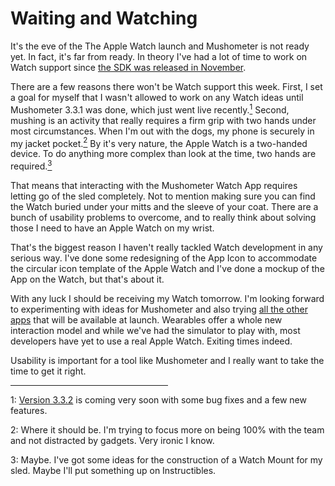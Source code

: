 # Waiting and Watching

It's the eve of the The Apple Watch launch and Mushometer is not ready yet.  In fact, it's far from ready.  In theory I've had a lot of time to work on Watch support since [the SDK was released in November](http://www.apple.com/pr/library/2014/11/18Developers-Start-Designing-Apps-for-Apple-Watch.html).  

There are a few reasons there won't be Watch support this week. First, I set a goal for myself that I wasn't allowed to work on any Watch ideas until Mushometer 3.3.1 was done, which just went live recently.[<sup>1</sup>](#1)  Second, mushing is an activity that really requires a firm grip with two hands under most circumstances.  When I'm out with the dogs, my phone is securely in my jacket pocket.[<sup>2</sup>](#2)  By it's very nature, the Apple Watch is a two-handed device.  To do anything more complex than look at the time, two hands are required.[<sup>3</sup>](#3)

That means that interacting with the Mushometer Watch App requires letting go of the sled completely.  Not to mention making sure you can find the Watch buried under your mitts and the sleeve of your coat.  There are a bunch of usability problems to overcome, and to really think about solving those I need to have an Apple Watch on my wrist.

That's the biggest reason I haven't really tackled Watch development in any serious way.  I've done some redesigning of the App Icon to accommodate the circular icon template of the Apple Watch and I've done a mockup of the App on the Watch, but that's about it.

With any luck I should be receiving my Watch tomorrow.  I'm looking forward to experimenting with ideas for Mushometer and also trying [all the other apps](http://watchaware.com/watch-apps) that will be available at launch.  Wearables offer a whole new interaction model and while we've had the simulator to play with, most developers have yet to use a real Apple Watch.  Exiting times indeed.

Usability is important for a tool like Mushometer and I really want to take the time to get it right.

<hr width="50%">

1: [Version 3.3.2](/mushometer.html) is coming very soon with some bug fixes and a few new features.<a name="1"></a>

2: Where it should be. I'm trying to focus more on being 100% with the team and not distracted by gadgets.  Very ironic I know.<a name="2"></a>

3: Maybe.  I've got some ideas for the construction of a Watch Mount for my sled.  Maybe I'll put something up on Instructibles.<a name="3"></a>

